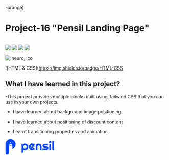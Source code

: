 -orange)
# Project-16 "Pensil Landing Page"
>

<br>
<span>
<img src="https://img.shields.io/badge/html5%20-%23E34F26.svg?&style=for-the-badge&logo=html5&logoColor=white"/>
<img src="https://img.shields.io/badge/css3%20-%231572B6.svg?&style=for-the-badge&logo=css3&logoColor=white"/>
<img src="https://img.shields.io/badge/git%20-%23404d59.svg?&style=for-the-badge&logo=git&logoColor=white"/>
<img src="https://img.shields.io/badge/github%20-%23121011.svg?&style=for-the-badge&logo=github&logoColor=white"/>

</span>


  ![ineuro, lco](https://img.shields.io/badge/iNeuron-LCO-green)

![HTML & CSS](https://img.shields.io/badge/HTML-CSS

## What I have learned in this project?
-This project provides multiple blocks built using Tailwind CSS that you can use in your own projects.
  - I have learned about background image positioning
  - I have learned about positioning of discount content
 
  - Learnt transitioning properties and animation


<img src="./img/pensil.png" >
